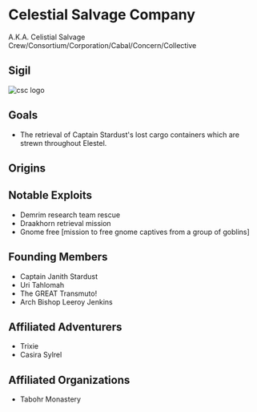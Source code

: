 <!-- TITLE: Celestial Salvage Company -->
<!-- SUBTITLE: A group of intrepid souls brought together in the spirit of larceny. -->

# Celestial Salvage Company
A.K.A. Celistial Salvage Crew/Consortium/Corporation/Cabal/Concern/Collective
## Sigil
![csc logo](https://i.imgur.com/hbBTqDe.png)

## Goals
* The retrieval of Captain Stardust's lost cargo containers which are strewn throughout Elestel.

## Origins

## Notable Exploits
* Demrim research team rescue
* Draakhorn retrieval mission
* Gnome free [mission to free gnome captives from a group of goblins]

## Founding Members
* Captain Janith Stardust
* Uri Tahlomah
* The GREAT Transmuto!
* Arch Bishop Leeroy Jenkins

## Affiliated Adventurers
* Trixie
* Casira Sylrel

## Affiliated Organizations
* Tabohr Monastery